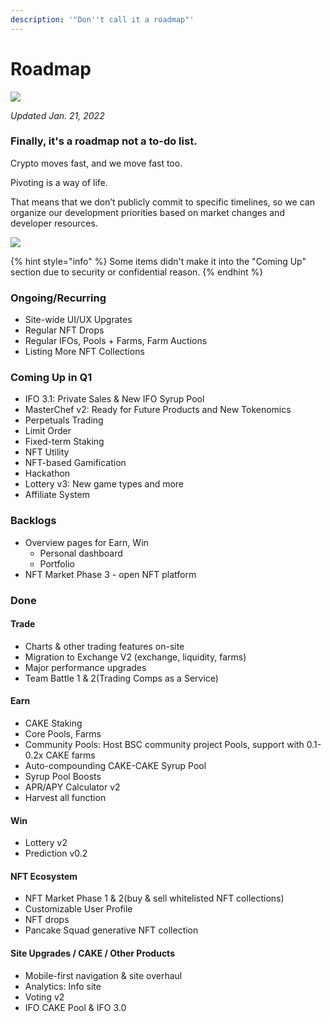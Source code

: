 ```yaml
---
description: '"Don''t call it a roadmap"'
---
```


# Roadmap

![](<.gitbook/assets/docs masthead (19) (1).png>)

_Updated Jan. 21, 2022_

### Finally, it's a roadmap not a to-do list.

Crypto moves fast, and we move fast too.

Pivoting is a way of life.

That means that we don’t publicly commit to specific timelines, so we can organize our development priorities based on market changes and developer resources.

![](.gitbook/assets/roadmap.png)

{% hint style="info" %}
Some items didn't make it into the "Coming Up" section due to security or confidential reason.
{% endhint %}

### Ongoing/Recurring

* Site-wide UI/UX Upgrates
* Regular NFT Drops
* Regular IFOs, Pools + Farms, Farm Auctions
* Listing More NFT Collections

### Coming Up in Q1

* IFO 3.1: Private Sales & New IFO Syrup Pool
* MasterChef v2: Ready for Future Products and New Tokenomics
* Perpetuals Trading
* Limit Order
* Fixed-term Staking
* NFT Utility
* NFT-based Gamification
* Hackathon
* Lottery v3: New game types and more
* Affiliate System

### Backlogs

* Overview pages for Earn, Win
  * Personal dashboard
  * Portfolio
* NFT Market Phase 3 - open NFT platform

### Done

#### Trade

* Charts & other trading features on-site
* Migration to Exchange V2 (exchange, liquidity, farms)
* Major performance upgrades
* Team Battle 1 & 2(Trading Comps as a Service)

#### Earn

* CAKE Staking
* Core Pools, Farms
* Community Pools: Host BSC community project Pools, support with 0.1-0.2x CAKE farms
* Auto-compounding CAKE-CAKE Syrup Pool
* Syrup Pool Boosts
* APR/APY Calculator v2
* Harvest all function

#### Win

* Lottery v2
* Prediction v0.2

#### NFT Ecosystem

* NFT Market Phase 1 & 2(buy & sell whitelisted NFT collections)
* Customizable User Profile
* NFT drops
* Pancake Squad generative NFT collection

#### Site Upgrades / CAKE / Other Products

* Mobile-first navigation & site overhaul
* Analytics: Info site
* Voting v2
* IFO CAKE Pool & IFO 3.0

